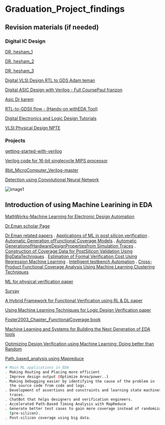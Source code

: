 # Graduation_Project_findings

## Revision materials (if needed)

### Digital IC Design

[DR. hesham_1](https://www.youtube.com/watchv=cBcDbnc0pdU&list=PLMSBalys69yzvAKErDt7tT7O-iIKPlOCP)

[DR. hesham_2](https://www.youtube.com/watchv=HAAVY4n4aX8&list=PLMSBalys69yxoIjeZ2Q3fxs69cGCU14B1)

[DR. hesham_3](https://www.youtube.com/watchv=kRGkvFoN0tc&list=PLMSBalys69yw1tSoF42QW9jbbC0-UeCAy)

[Digital VLSI Design RTL to GDS Adam teman](https://www.youtube.com/watchv=RbZ3BXbd6_k&list=PLZU5hLL_713x0_AV_rVbay0pWmED7992G)

[Digital ASIC Design with Verilog - Full CoursePaul franzon](https://www.youtube.com/watch?v=qeeahSeKiU&list=PLfGJEQLQIDBN0VsXQ68_FEYyqcym8CTDN)

[Asic Dr karem](https://www.youtube.com/watchv=fFB6qHtdARE&list=PLyWAP9QBe16qWQzq_IQtGKO9Yz8QvCWvY)

[RTL-to-GDSII flow - (Hands-on withEDA Tool)](https://www.youtube.com/watchv=THXPuNNdPqw&list=PLC7JCwKQnjL5QPkGGEtO2TFAW9oW8c_W3)

[Digital Electronics and Logic Design Tutorials](https://www.geeksforgeeks.org/digital-electronics-logic-designtutorials/#registers)

[VLSI Physical Design NPTE](https://www.youtube.com/watchv=lRpt1fCHd8Y&list=PLCmoXVuSEVHlEJi3SwdyJ4EICffuyqpjk)

### Projects

[getting-started-with-verilog](https://github.com/aklsh/getting-started-withverilog)

[Verilog code for 16-bit singlecycle MIPS processor](https://www.fpga4student.com/2017/01/verilog-code-for-single-cycle-MIPS-processor.html)

[8bit_MicroComputer_Verilog-master](https://github.com/TheSUPERCD/8bit_MicroComputer_Verilog)

[Detection using Convolutional Neural Network](https://github.com/AniketBadhan/Convolutional-Neural-Network)

![image1](http://url/to/img.png)


## Introduction of using Machine Learining in EDA

[MathWorks-Machine Learning for Electronic Design Automation](https://www.mathworks.com/videos/machine-learning-for-electronic-design-automation-1544592067829.html)


[Dr.Eman scholar Page](https://scholar.google.com/citations?user=PmLFQ6MAAAAJ&hl=en)

[Dr.Eman related papers](https://drive.google.com/drive/folders/1F1Bz0UdlsArpcrb6x91M_eb0I9j2iLct)
. [Applications of ML in post silicon verification](https://drive.google.com/file/d/1qFfCdktGUj_HGj2ZqpTfsJPpWcbOpZ_-/view?usp=sharing)
. [Automatic Generation ofFunctional Coverage Models](https://drive.google.com/file/d/192vrvIxWjOoy59pAS1d4r-PCrO0KkhBb/view?usp=sharing)
. [Automatic GenerationofHardwareDesignPropertiesfrom Simulation Traces](https://drive.google.com/file/d/15Agu3lCFqclDEepNkQ8qXGpyUerDUD2w/view?usp=sharing)
. [Construction of Coverage Data for PostSilicon Validation Using BigDataTechniques](https://drive.google.com/drive/folders/1F1Bz0UdlsArpcrb6x91M_eb0I9j2iLct)
. [Estimation of Formal Verification Cost Using Regression Machine Learning](https://drive.google.com/file/d/1o3Vim7XfluYDo-WkaYPc1BGhVIkzlNzj/view?usp=sharing)
. [Intelligent testbench Automation](https://drive.google.com/file/d/1lfGWzPGzK8c7BCPm84J4gBYoiS1vTxVH/view?usp=sharing)
. [Cross-Product Functional Coverage Analysis Using Machine Learning Clustering Techniques](https://drive.google.com/file/d/1f5fBCA7IE5GQrLO99LQHZ49BWJ0fYXCm/view?usp=sharing)

[ML for physical verification paper](http://edpsieee.ieeesiliconvalley.org/EDP2017/Papers/4_Paul_Franzon.pdf)

[Survay](https://docs.google.com/document/d/1ZuJDcnggOVx0YA1xEHlm256NxnuOgnm1tpeHjAtpjq8/edit)

[A Hybrid Framework for Functional Verification using RL & DL paper](https://drive.google.com/file/d/1AOvkR2N8CjxcWdcDQthx-AZDuGJZy0fu/view?usp=sharing)

[Using Machine Learning Techniques for Logic Design Verification paper](https://drive.google.com/file/d/1AqPGoPGfgKL-DpyYEnGLSxBv6LspWNLT/view?usp=sharing)

[Foster2003_Chapter_FunctionalCoverage book](https://drive.google.com/file/d/1AqPGoPGfgKL-DpyYEnGLSxBv6LspWNLT/view?usp=sharing)

[Machine Learning and Systems for Building the Next Generation of EDA tools](https://drive.google.com/file/d/1ZXo9J_MJQf6Y7cOwpRkGFb6nznueTHM9/view?usp=sharing)

[Optimizing Design Verification using Machine Learning: Doing better than Random](https://drive.google.com/file/d/1V1bhUN7XoGmf7V9uFicPqr_USch3g8j6/view?usp=sharing)

[Path_based_analysis using Mapreduce](https://drive.google.com/file/d/1022nXV1U_a2msediHrj81aa8c56oc9hd/view?usp=sharing)

```bash
# Main ML applications in EDA
. Making Routing and Placing more efficient
. Improve design output (Optimize Area/power..)
. Making Debugging easier by identifying the cause of the problem in 
  the source code from code and logs.
. Development of assertions and constraints and learning state machines from IO 
  traces.
. ChatBot that helps designers and verification engineers.
. Accelerated Path-Based Timing Analysis with MapReduce
. Generate better test cases to gain more coverage instead of randomization  
  (pre-silicon).
. Post-silicon coverage using big data.

```
